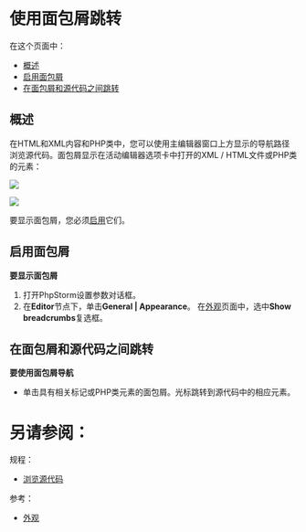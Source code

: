 # 使用面包屑跳转


在这个页面中：

* [概述](#概述)
* [启用面包屑](#启用面包屑)
* [在面包屑和源代码之间跳转](#在面包屑和源代码之间跳转)


## <span id='概述'>概述</span>

在HTML和XML内容和PHP类中，您可以使用主编辑器窗口上方显示的导航路径浏览源代码。面包屑显示在活动编辑器选项卡中打开的XML / HTML文件或PHP类的元素：

![](http://image.jellychen.cn/uploads/2017/01/breadcrumbs.png)

![](http://image.jellychen.cn/uploads/2017/01/breadcrumbs_xml.png)

要显示面包屑，您必须[启用](#启用面包屑)它们。


## <span id='启用面包屑'>启用面包屑</span>

**要显示面包屑**

1. 打开PhpStorm设置参数对话框。
2. 在**Editor**节点下，单击**General | Appearance**。 在[外观](/参考/设置参数对话框/编辑器/常规/外观.md)页面中，选中**Show breadcrumbs**复选框。


## <span id='在面包屑和源代码之间跳转'>在面包屑和源代码之间跳转</span>

**要使用面包屑导航**

* 单击具有相关标记或PHP类元素的面包屑。光标跳转到源代码中的相应元素。



# 另请参阅：

规程：

* [浏览源代码](/如何使用/常规指南/浏览源代码/README.md)

参考：

* [外观](/参考/设置参数对话框/编辑器/常规/外观.md)